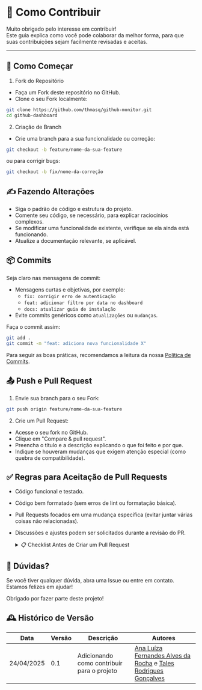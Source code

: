 # 👥 Como Contribuir

Muito obrigado pelo interesse em contribuir!  
Este guia explica como você pode colaborar da melhor forma, para que suas contribuições sejam facilmente revisadas e aceitas.

---

## 🚀 Como Começar

1. Fork do Repositório
- Faça um Fork deste repositório no GitHub.
- Clone o seu Fork localmente:

````bash
git clone https://github.com/thmasq/github-monitor.git
cd github-dashboard
````

2. Criação de Branch
- Crie uma branch para a sua funcionalidade ou correção:

````bash
git checkout -b feature/nome-da-sua-feature
````

ou para corrigir bugs:

````bash
git checkout -b fix/nome-da-correção
````

## ✍️ Fazendo Alterações
- Siga o padrão de código e estrutura do projeto.
- Comente seu código, se necessário, para explicar raciocínios complexos.
- Se modificar uma funcionalidade existente, verifique se ela ainda está funcionando.
- Atualize a documentação relevante, se aplicável.

## 📦 Commits
Seja claro nas mensagens de commit:

- Mensagens curtas e objetivas, por exemplo:
  - `fix: corrigir erro de autenticação`
  - `feat: adicionar filtro por data no dashboard`
  - `docs: atualizar guia de instalação`
- Evite commits genéricos como `atualizações` ou `mudanças`.

Faça o commit assim:

````bash
git add .
git commit -m "feat: adiciona nova funcionalidade X"
````
Para seguir as boas práticas, recomendamos a leitura da nossa [Política de Commits](commits).

## 📤 Push e Pull Request
1. Envie sua branch para o seu Fork:

````bash
git push origin feature/nome-da-sua-feature
````

2. Crie um Pull Request:
- Acesse o seu fork no GitHub.
- Clique em "Compare & pull request".
- Preencha o título e a descrição explicando o que foi feito e por que.
- Indique se houveram mudanças que exigem atenção especial (como quebra de compatibilidade).

## ✅ Regras para Aceitação de Pull Requests

- Código funcional e testado.
- Código bem formatado (sem erros de lint ou formatação básica).
- Pull Requests focados em uma mudança específica (evitar juntar várias coisas não relacionadas).
- Discussões e ajustes podem ser solicitados durante a revisão do PR.
  <details>
  <summary>📋 Checklist Antes de Criar um Pull Request</summary>

    - [ ] Eu testei as alterações localmente
    - [ ] Eu atualizei a documentação, se necessário
    - [ ] Eu segui o padrão de código do projeto
    - [ ] O Pull Request está focado em uma única mudança

  </details>

## 💬 Dúvidas?
Se você tiver qualquer dúvida, abra uma Issue ou entre em contato. Estamos felizes em ajudar!

Obrigado por fazer parte deste projeto! 


## 🕰️ Histórico de Versão
| Data       | Versão | Descrição                                   | Autores                                                                                                                            |
|------------|--------|---------------------------------------------|------------------------------------------------------------------------------------------------------------------------------------|
| 24/04/2025 | 0.1    | Adicionando como contribuir  para o projeto | [Ana Luíza Fernandes Alves da Rocha](https://github.com/analufernanndess) e [Tales Rodrigues Gonçalves](https://github.com/TalesRG)|
